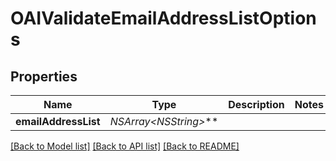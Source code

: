 # OAIValidateEmailAddressListOptions

## Properties
Name | Type | Description | Notes
------------ | ------------- | ------------- | -------------
**emailAddressList** | **NSArray&lt;NSString*&gt;*** |  | 

[[Back to Model list]](../README#documentation-for-models) [[Back to API list]](../README#documentation-for-api-endpoints) [[Back to README]](../README)



